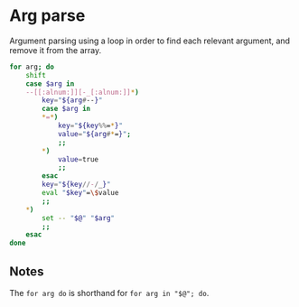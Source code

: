 # Arg parse

Argument parsing using a loop in order to find each relevant argument, and remove it from the array.

```sh
for arg; do
    shift
    case $arg in
	--[[:alnum:]][-_[:alnum:]]*)
	    key="${arg#--}"
	    case $arg in
		*=*)
		    key="${key%%=*}"
		    value="${arg#*=}";
		    ;;
		*)
		    value=true
		    ;;
	    esac
	    key="${key//-/_}"
	    eval "$key"=\$value
	    ;;
	*)
	    set -- "$@" "$arg"
	    ;;
    esac
done
```


## Notes

The `for arg do` is shorthand for `for arg in "$@"; do`.
